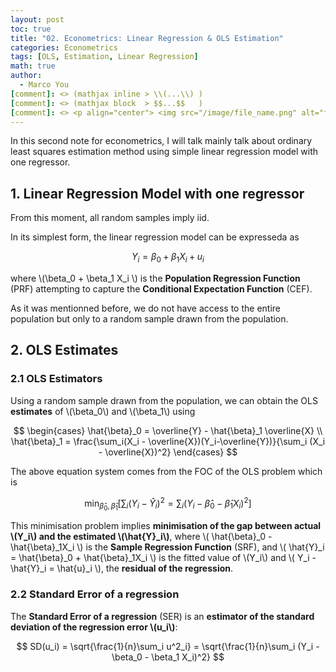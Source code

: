 ```yaml
---
layout: post
toc: true
title: "02. Econometrics: Linear Regression & OLS Estimation"
categories: Econometrics
tags: [OLS, Estimation, Linear Regression]
math: true
author:
  - Marco You
[comment]: <> (mathjax inline > \\(...\\) )
[comment]: <> (mathjax block  > $$...$$   )
[comment]: <> <p align="center"> <img src="/image/file_name.png" alt="file_name" width="460" height="260"> </p>
---
```


In this second note for econometrics, I will talk mainly talk about ordinary least squares estimation method using simple linear regression model with one regressor.

## 1. Linear Regression Model with one regressor

From this moment, all random samples imply iid.

In its simplest form, the linear regression model can be expresseda as

$$
Y_i = \beta_0 + \beta_1 X_i + u_i
$$

where \\(\beta_0 + \beta_1 X_i \\) is the **Population Regression Function** (PRF) attempting to capture the **Conditional Expectation Function** (CEF).

As it was mentionned before, we do not have access to the entire population but only to a random sample drawn from the population.

## 2. OLS Estimates

### 2.1 OLS Estimators

Using a random sample drawn from the population, we can obtain the OLS **estimates** of \\(\beta_0\\) and \\(\beta_1\\) using

$$
\begin{cases}
\hat{\beta}_0 = \overline{Y} - \hat{\beta}_1 \overline{X} \\
\hat{\beta}_1 = \frac{\sum_i(X_i - \overline{X})(Y_i-\overline{Y})}{\sum_i (X_i - \overline{X})^2}
\end{cases}
$$

The above equation system comes from the FOC of the OLS problem which is

$$
\min_{\hat{\beta}_0,\hat{\beta}_1} \left[ \sum_i(Y_i - \hat{Y}_i)^2 = \sum_i(Y_i - \hat{\beta}_0 -\hat{\beta}_1X_i)^2 \right]
$$

This minimisation problem implies **minimisation of the gap between actual \\(Y_i\\) and the estimated \\(\hat{Y}_i\\)**, where \\( \hat{\beta}_0 -\hat{\beta}_1X_i \\) is the **Sample Regression Function** (SRF), and \\( \hat{Y}_i = \hat{\beta}_0 + \hat{\beta}_1X_i \\) is the fitted value of \\(Y_i\\) and \\( Y_i - \hat{Y}_i = \hat{u}_i \\), the **residual of the regression**.

### 2.2 Standard Error of a regression

The **Standard Error of a regression** (SER) is an **estimator of the standard deviation of the regression error \\(u_i\\)**:

$$
SD(u_i) = \sqrt{\frac{1}{n}\sum_i u^2_i} = \sqrt{\frac{1}{n}\sum_i (Y_i - \beta_0 - \beta_1 X_i)^2}
$$